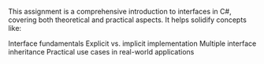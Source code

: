 This assignment is a comprehensive introduction to interfaces in C#, covering both theoretical and practical aspects. It helps solidify concepts like:

Interface fundamentals
Explicit vs. implicit implementation
Multiple interface inheritance
Practical use cases in real-world applications
